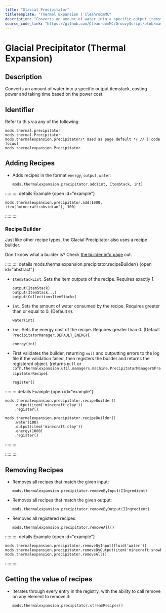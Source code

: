 ```yaml
---
title: "Glacial Precipitator"
titleTemplate: "Thermal Expansion | CleanroomMC"
description: "Converts an amount of water into a specific output itemstack, costing power and taking time based on the power cost."
source_code_link: "https://github.com/CleanroomMC/GroovyScript/blob/master/src/main/java/com/cleanroommc/groovyscript/compat/mods/thermalexpansion/machine/Precipitator.java"
---
```


# Glacial Precipitator (Thermal Expansion)

## Description

Converts an amount of water into a specific output itemstack, costing power and taking time based on the power cost.

## Identifier

Refer to this via any of the following:

```groovy:no-line-numbers {3}
mods.thermal.precipitator
mods.thermal.Precipitator
mods.thermalexpansion.precipitator/* Used as page default */ // [!code focus]
mods.thermalexpansion.Precipitator
```


## Adding Recipes

- Adds recipes in the format `energy`, `output`, `water`:

    ```groovy:no-line-numbers
    mods.thermalexpansion.precipitator.add(int, ItemStack, int)
    ```

:::::::::: details Example {open id="example"}
```groovy:no-line-numbers
mods.thermalexpansion.precipitator.add(1000, item('minecraft:obsidian'), 100)
```

::::::::::

### Recipe Builder

Just like other recipe types, the Glacial Precipitator also uses a recipe builder.

Don't know what a builder is? Check [the builder info page](../../getting_started/builder.md) out.

:::::::::: details mods.thermalexpansion.precipitator.recipeBuilder() {open id="abstract"}
- `ItemStackList`. Sets the item outputs of the recipe. Requires exactly 1.

    ```groovy:no-line-numbers
    output(ItemStack)
    output(ItemStack...)
    output(Collection<ItemStack>)
    ```

- `int`. Sets the amount of water consumed by the recipe. Requires greater than or equal to 0. (Default `0`).

    ```groovy:no-line-numbers
    water(int)
    ```

- `int`. Sets the energy cost of the recipe. Requires greater than 0. (Default `PrecipitatorManager.DEFAULT_ENERGY`).

    ```groovy:no-line-numbers
    energy(int)
    ```

- First validates the builder, returning `null` and outputting errors to the log file if the validation failed, then registers the builder and returns the registered object. (returns `null` or `cofh.thermalexpansion.util.managers.machine.PrecipitatorManager$PrecipitatorRecipe`).

    ```groovy:no-line-numbers
    register()
    ```

::::::::: details Example {open id="example"}
```groovy:no-line-numbers
mods.thermalexpansion.precipitator.recipeBuilder()
    .output(item('minecraft:clay'))
    .register()

mods.thermalexpansion.precipitator.recipeBuilder()
    .water(100)
    .output(item('minecraft:clay'))
    .energy(1000)
    .register()
```

:::::::::

::::::::::

## Removing Recipes

- Removes all recipes that match the given input:

    ```groovy:no-line-numbers
    mods.thermalexpansion.precipitator.removeByInput(IIngredient)
    ```

- Removes all recipes that match the given output:

    ```groovy:no-line-numbers
    mods.thermalexpansion.precipitator.removeByOutput(IIngredient)
    ```

- Removes all registered recipes:

    ```groovy:no-line-numbers
    mods.thermalexpansion.precipitator.removeAll()
    ```

:::::::::: details Example {open id="example"}
```groovy:no-line-numbers
mods.thermalexpansion.precipitator.removeByInput(fluid('water'))
mods.thermalexpansion.precipitator.removeByOutput(item('minecraft:snowball'))
mods.thermalexpansion.precipitator.removeAll()
```

::::::::::

## Getting the value of recipes

- Iterates through every entry in the registry, with the ability to call remove on any element to remove it:

    ```groovy:no-line-numbers
    mods.thermalexpansion.precipitator.streamRecipes()
    ```

